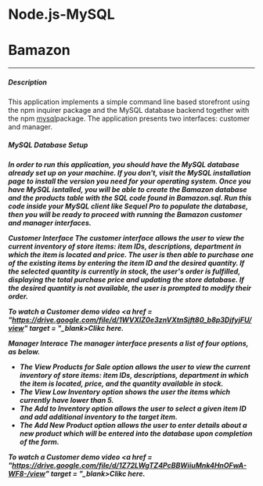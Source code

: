 # Node.js-MySQL

<h1>Bamazon</h1>
<hr>
<h5>Description</h5>

This application implements a simple command line based storefront using the npm inquirer package and the MySQL database backend together with the npm <a href = "https://www.npmjs.com/package/mysql" target = "_blank">mysql</a>package. The application presents two interfaces: customer and manager.

<h5>MySQL Database Setup<h5>

In order to run this application, you should have the MySQL database already set up on your machine. If you don't, visit the MySQL installation page to install the version you need for your operating system. Once you have MySQL isntalled, you will be able to create the Bamazon database and the products table with the SQL code found in Bamazon.sql. Run this code inside your MySQL client like Sequel Pro to populate the database, then you will be ready to proceed with running the Bamazon <strong>customer</strong> and <strong>manager</strong> interfaces.

Customer Interface
The customer interface allows the user to view the current inventory of store items: item IDs, descriptions, department in which the item is located and price. The user is then able to purchase one of the existing items by entering the item ID and the desired quantity. If the selected quantity is currently in stock, the user's order is fulfilled, displaying the total purchase price and updating the store database. If the desired quantity is not available, the user is prompted to modify their order.

To watch a Customer demo video <a href = "https://drive.google.com/file/d/1WVXlZ0e3znVXtnSjft80_b8p3DjfyjFU/view" target = "_blank>Clikc</a> here.

Manager Interace
The manager interface presents a list of four options, as below.
<ul>
<li>The <strong>View Products for Sale</strong> option allows the user to view the current inventory of store items: item IDs, descriptions, department in which the item is located, price, and the quantity available in stock.</li>

<li>The <strong>View Low Inventory</strong> option shows the user the items which currently have lower than 5.</li>

<li>The <strong>Add to Inventory</strong> option allows the user to select a given item ID and add additional inventory to the target item.</li>

<li>The <strong>Add New Product</strong> option allows the user to enter details about a new product which will be entered into the database upon completion of the form.</li>
</ul>

To watch a Customer demo video <a href = "https://drive.google.com/file/d/1Z72LWgTZ4PcBBWiiuMnk4HnOFwA-WF8-/view" target = "_blank>Clikc</a> here.
